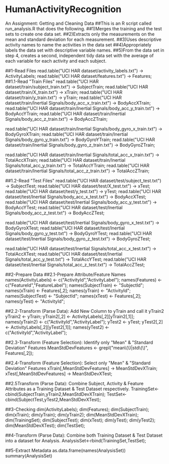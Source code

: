 # HumanActivityRecognition
An Assignment: Getting and Cleaning Data
##This is an R script called run_analysis.R that does the following.
##1)Merges the training and the test sets to create one data set.
##2)Extracts only the measurements on the mean and standard deviation for each measurement.
##3)Uses descriptive activity names to name the activities in the data set
##4)Appropriately labels the data set with descriptive variable names.
##5)From the data set in step 4, creates a second, independent tidy data set with the average of each variable for each activity and each subject.


##1-Read Files
read.table("UCI HAR dataset/activity_labels.txt") -> ActivityLabels;
read.table("UCI HAR dataset/features.txt") -> Features;
##1.1-Read "Train Files"
read.table("UCI HAR dataset/train/subject_train.txt") -> SubjectTrain;
read.table("UCI HAR dataset/train/X_train.txt") -> xTrain;
read.table("UCI HAR dataset/train/y_train.txt") -> yTrain;
read.table("UCI HAR dataset/train/Inertial Signals/body_acc_x_train.txt") -> BodyAccXTrain;
read.table("UCI HAR dataset/train/Inertial Signals/body_acc_y_train.txt") -> BodyAccYTrain;
read.table("UCI HAR dataset/train/Inertial Signals/body_acc_z_train.txt") -> BodyAccZTrain;

read.table("UCI HAR dataset/train/Inertial Signals/body_gyro_x_train.txt") -> BodyGyroXTrain;
read.table("UCI HAR dataset/train/Inertial Signals/body_gyro_y_train.txt") -> BodyGyroYTrain;
read.table("UCI HAR dataset/train/Inertial Signals/body_gyro_z_train.txt") -> BodyGyroZTrain;

read.table("UCI HAR dataset/train/Inertial Signals/total_acc_x_train.txt") -> TotalAccXTrain;
read.table("UCI HAR dataset/train/Inertial Signals/total_acc_y_train.txt") -> TotalAccYTrain;
read.table("UCI HAR dataset/train/Inertial Signals/total_acc_z_train.txt") -> TotalAccZTrain;

##1.2-Read "Test Files"
read.table("UCI HAR dataset/test/subject_test.txt") -> SubjectTest;
read.table("UCI HAR dataset/test/X_test.txt") -> xTest;
read.table("UCI HAR dataset/test/y_test.txt") -> yTest;
read.table("UCI HAR dataset/test/Inertial Signals/body_acc_x_test.txt") -> BodyAccXTest;
read.table("UCI HAR dataset/test/Inertial Signals/body_acc_y_test.txt") -> BodyAccYTest;
read.table("UCI HAR dataset/test/Inertial Signals/body_acc_z_test.txt") -> BodyAccZTest;

read.table("UCI HAR dataset/test/Inertial Signals/body_gyro_x_test.txt") -> BodyGyroXTest;
read.table("UCI HAR dataset/test/Inertial Signals/body_gyro_y_test.txt") -> BodyGyroYTest;
read.table("UCI HAR dataset/test/Inertial Signals/body_gyro_z_test.txt") -> BodyGyroZTest;

read.table("UCI HAR dataset/test/Inertial Signals/total_acc_x_test.txt") -> TotalAccXTest;
read.table("UCI HAR dataset/test/Inertial Signals/total_acc_y_test.txt") -> TotalAccYTest;
read.table("UCI HAR dataset/test/Inertial Signals/total_acc_z_test.txt") -> TotalAccZTest;

##2-Prepare Data
##2.1-Prepare Attribute/Feature Names
names(ActivityLabels) <- c("ActivityId","ActivityLabel");
names(Features) <- c("FeatureId","FeatureLabel");
names(SubjectTrain) <- "SubjectId";
names(xTrain) <- Features[,2];
names(yTrain) <- "ActivityId";
names(SubjectTest) <- "SubjectId";
names(xTest) <- Features[,2];
names(yTest) <- "ActivityId";

##2.2-Transform (Parse Data): Add New Column to yTrain and call it yTrain2
yTrain2 <- yTrain;
yTrain2[,2] <- ActivityLabels[,2][yTrain2[,1]];
names(yTrain2) <- c("ActivityId","ActivityLabel");
yTest2 <- yTest;
yTest2[,2] <- ActivityLabels[,2][yTest2[,1]];
names(yTest2) <- c("ActivityId","ActivityLabel");

##2.3-Transform (Feature Selection): Identify only "Mean" & "Standard Deviation" Features
MeanStdDevFeatures <- grepl("mean\\(\\)|std\\(\\)", Features[,2]);

##2.4-Transform (Feature Selection): Select only "Mean" & "Standard Deviation" Features
xTrain[,MeanStdDevFeatures] -> MeanStdDevXTrain;
xTest[,MeanStdDevFeatures] -> MeanStdDevXTest;

##2.5Transform (Parse Data): Combine Subject, Activity & Feature Attributes as a Training Dataset & Test Dataset respectively.
TrainingSet<-cbind(SubjectTrain,yTrain2,MeanStdDevXTrain);
TestSet<-cbind(SubjectTest,yTest2,MeanStdDevXTest);

##3-Checking
dim(ActivityLabels);
dim(Features);
dim(SubjectTrain);
dim(xTrain);
dim(yTrain);
dim(yTrain2);
dim(MeanStdDevXTrain);
dim(TrainingSet);
dim(SubjectTest);
dim(xTest);
dim(yTest);
dim(yTest2);
dim(MeanStdDevXTest);
dim(TestSet);

##4-Transform (Parse Data): Combine both Training Dataset & Test Dataset into a dataset for Analysis.
AnalysisSet<-rbind(TrainingSet,TestSet);

##5-Extract Metadata
as.data.frame(names(AnalysisSet))
summary(AnalysisSet)
